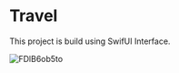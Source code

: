 # Travel


This project is build using SwifUI Interface.





![FDlB6ob5to](https://user-images.githubusercontent.com/79591114/154561778-683cc5a5-308d-42ae-8b99-80e2aa2f643e.gif)
